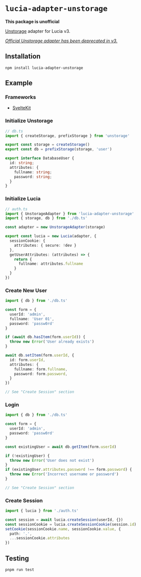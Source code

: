 # `lucia-adapter-unstorage`

**This package is unofficial**

[Unstorage](https://unstorage.unjs.io) adapter for Lucia v3.

[*Official Unstorage adapter has been deprecated in v3.*](https://github.com/lucia-auth/lucia/discussions/1272)

## Installation
```
npm install lucia-adapter-unstorage
```

## Example
### Frameworks
- [SvelteKit](/examples/sveltekit)

### Initialize Unstorage
```ts
// db.ts
import { createStorage, prefixStorage } from 'unstorage'

export const storage = createStorage()
export const db = prefixStorage(storage, 'user')

export interface DatabaseUser {
  id: string;
  attributes: {
    fullname: string;
    password: string;
  }
}
```

### Initialize Lucia
```ts
// auth.ts
import { UnstorageAdapter } from 'lucia-adapter-unstorage'
import { storage, db } from './db.ts'

const adapter = new UnstorageAdapter(storage)

export const lucia = new Lucia(adapter, {
  sessionCookie: {
    attributes: { secure: !dev }
  },
  getUserAttributes: (attributes) => {
    return {
      fullname: attributes.fullname
    }
  }
})
```

### Create New User
```ts
import { db } from './db.ts'

const form = {
  userId: 'admin',
  fullname: 'User 01',
  password: 'passw0rd'
}

if (await db.hasItem(form.userId)) {
  throw new Error('User already exists')
}

await db.setItem(form.userId, {
  id: form.userId,
  attributes: {
    fullname: form.fullname,
    password: form.password,
  }
})

// See "Create Session" section
```

### Login
```ts
import { db } from './db.ts'

const form = {
  userId: 'admin',
  password: 'passw0rd'
}

const existingUser = await db.getItem(form.userId)

if (!existingUser) {
  throw new Error('User does not exist')
}
if (existingUser.attributes.password !== form.password) {
  throw new Error('Incorrect username or password')
}

// See "Create Session" section
```

### Create Session
```ts
import { lucia } from './auth.ts'

const session = await lucia.createSession(userId, {})
const sessionCookie = lucia.createSessionCookie(session.id)
setCookie(sessionCookie.name, sessionCookie.value, {
  path: '.',
  ...sessionCookie.attributes
})
```

## Testing
```
pnpm run test
```